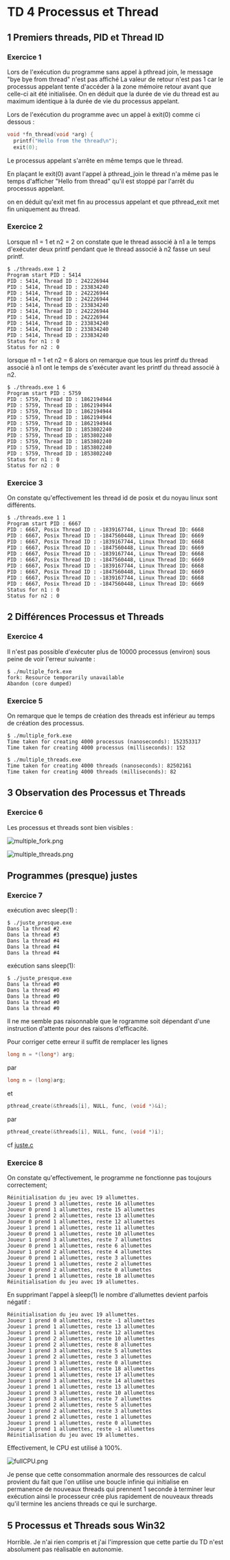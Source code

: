 # TD 4 Processus et Thread

## 1 Premiers threads, PID et Thread ID

### Exercice 1

Lors de l'exécution du programme sans appel à pthread join, le message "bye bye from thread" n'est pas affiché La valeur de retour n'est pas 1 car le processus appelant tente d'accéder à la zone mémoire retour avant que celle-ci ait été initialisée. On en déduit que la durée de vie du thread est au maximum identique à la durée de vie du processus appelant.

Lors de l'exécution du programme avec un appel à exit(0) comme ci dessous :
```c
void *fn_thread(void *arg) {
  printf("Hello from the thread\n");
  exit(0);
```
Le processus appelant s'arrête en même temps que le thread.

En plaçant le exit(0) avant l'appel à pthread_join le thread n'a même pas le temps d'afficher "Hello from thread" qu'il est stoppé par l'arrêt du processus appelant.

on en déduit qu'exit met fin au processus appelant et que pthread_exit met fin uniquement au thread.

### Exercice 2


Lorsque n1 = 1 et n2 = 2 on constate que le thread associé à n1 a le temps d'exécuter deux printf pendant que le thread associé à n2 fasse un seul printf.

```
$ ./threads.exe 1 2
Program start PID : 5414
PID : 5414, Thread ID : 242226944
PID : 5414, Thread ID : 233834240
PID : 5414, Thread ID : 242226944
PID : 5414, Thread ID : 242226944
PID : 5414, Thread ID : 233834240
PID : 5414, Thread ID : 242226944
PID : 5414, Thread ID : 242226944
PID : 5414, Thread ID : 233834240
PID : 5414, Thread ID : 233834240
PID : 5414, Thread ID : 233834240
Status for n1 : 0
Status for n2 : 0
```

lorsque n1 = 1 et n2 = 6 alors on remarque que tous les printf du thread associé à n1 ont le temps de s'exécuter avant les printf du thread associé à n2.

```
$ ./threads.exe 1 6
Program start PID : 5759
PID : 5759, Thread ID : 1862194944
PID : 5759, Thread ID : 1862194944
PID : 5759, Thread ID : 1862194944
PID : 5759, Thread ID : 1862194944
PID : 5759, Thread ID : 1862194944
PID : 5759, Thread ID : 1853802240
PID : 5759, Thread ID : 1853802240
PID : 5759, Thread ID : 1853802240
PID : 5759, Thread ID : 1853802240
PID : 5759, Thread ID : 1853802240
Status for n1 : 0
Status for n2 : 0
```

### Exercice 3

On constate qu'effectivement les thread id de posix et du noyau linux sont différents.

```
$ ./threads.exe 1 1
Program start PID : 6667
PID : 6667, Posix Thread ID : -1839167744, Linux Thread ID: 6668
PID : 6667, Posix Thread ID : -1847560448, Linux Thread ID: 6669
PID : 6667, Posix Thread ID : -1839167744, Linux Thread ID: 6668
PID : 6667, Posix Thread ID : -1847560448, Linux Thread ID: 6669
PID : 6667, Posix Thread ID : -1839167744, Linux Thread ID: 6668
PID : 6667, Posix Thread ID : -1847560448, Linux Thread ID: 6669
PID : 6667, Posix Thread ID : -1839167744, Linux Thread ID: 6668
PID : 6667, Posix Thread ID : -1847560448, Linux Thread ID: 6669
PID : 6667, Posix Thread ID : -1839167744, Linux Thread ID: 6668
PID : 6667, Posix Thread ID : -1847560448, Linux Thread ID: 6669
Status for n1 : 0
Status for n2 : 0
```

## 2 Différences Processus et Threads

### Exercice 4

Il n'est pas possible d'exécuter plus de 10000 processus (environ) sous peine de voir l'erreur suivante :

```
$ ./multiple_fork.exe 
fork: Resource temporarily unavailable
Abandon (core dumped)
```
### Exercice 5

On remarque que le temps de création des threads est inférieur au temps de création des processus.

```
$ ./multiple_fork.exe 
Time taken for creating 4000 processus (nanoseconds): 152353317
Time taken for creating 4000 processus (milliseconds): 152

$ ./multiple_threads.exe 
Time taken for creating 4000 threads (nanoseconds): 82502161
Time taken for creating 4000 threads (milliseconds): 82
```

## 3 Observation des Processus et Threads

### Exercice 6

Les processus et threads sont bien visibles :

![multiple_fork.png](multiple_fork.png)


![multiple_threads.png](multiple_threads.png)


## Programmes (presque) justes

### Exercice 7

exécution avec sleep(1) :

```
$ ./juste_presque.exe 
Dans la thread #2
Dans la thread #3
Dans la thread #4
Dans la thread #4
Dans la thread #4
```

exécution sans sleep(1):
```
$ ./juste_presque.exe 
Dans la thread #0
Dans la thread #0
Dans la thread #0
Dans la thread #0
Dans la thread #0
```

Il ne me semble pas raisonnable que le rogramme soit dépendant d'une instruction d'attente pour des raisons d'efficacité.

Pour corriger cette erreur il suffit de remplacer les lignes

```c
long n = *(long*) arg;
```
par
```c
long n = (long)arg;
```
et

```c
pthread_create(&threads[i], NULL, func, (void *)&i);
```
par
```c
pthread_create(&threads[i], NULL, func, (void *)i);
```

cf [juste.c](juste.c)

### Exercice 8

On constate qu'effectivement, le programme ne fonctionne pas toujours correctement;
```
Réinitialisation du jeu avec 19 allumettes.
Joueur 1 prend 3 allumettes, reste 16 allumettes
Joueur 0 prend 1 allumettes, reste 15 allumettes
Joueur 1 prend 2 allumettes, reste 13 allumettes
Joueur 0 prend 1 allumettes, reste 12 allumettes
Joueur 1 prend 1 allumettes, reste 11 allumettes
Joueur 0 prend 1 allumettes, reste 10 allumettes
Joueur 1 prend 3 allumettes, reste 7 allumettes
Joueur 0 prend 1 allumettes, reste 6 allumettes
Joueur 1 prend 2 allumettes, reste 4 allumettes
Joueur 0 prend 1 allumettes, reste 3 allumettes
Joueur 1 prend 1 allumettes, reste 2 allumettes
Joueur 0 prend 2 allumettes, reste 0 allumettes
Joueur 1 prend 1 allumettes, reste 18 allumettes
Réinitialisation du jeu avec 19 allumettes.
```

En supprimant l'appel à sleep(1) le nombre d'allumettes devient parfois négatif :
```
Réinitialisation du jeu avec 19 allumettes.
Joueur 1 prend 0 allumettes, reste -1 allumettes
Joueur 1 prend 1 allumettes, reste 13 allumettes
Joueur 1 prend 1 allumettes, reste 12 allumettes
Joueur 1 prend 2 allumettes, reste 10 allumettes
Joueur 1 prend 2 allumettes, reste 8 allumettes
Joueur 1 prend 3 allumettes, reste 5 allumettes
Joueur 1 prend 2 allumettes, reste 3 allumettes
Joueur 1 prend 3 allumettes, reste 0 allumettes
Joueur 1 prend 1 allumettes, reste 18 allumettes
Joueur 1 prend 1 allumettes, reste 17 allumettes
Joueur 1 prend 3 allumettes, reste 14 allumettes
Joueur 1 prend 1 allumettes, reste 13 allumettes
Joueur 1 prend 3 allumettes, reste 10 allumettes
Joueur 1 prend 3 allumettes, reste 7 allumettes
Joueur 1 prend 2 allumettes, reste 5 allumettes
Joueur 1 prend 2 allumettes, reste 3 allumettes
Joueur 1 prend 2 allumettes, reste 1 allumettes
Joueur 1 prend 1 allumettes, reste 0 allumettes
Joueur 1 prend 1 allumettes, reste -1 allumettes
Réinitialisation du jeu avec 19 allumettes.
```

Effectivement, le CPU est utilisé à 100%. 

![fullCPU.png](fullCPU.png)

Je pense que cette consommation anormale des ressources de calcul provient du fait que l'on utilise une boucle infinie qui initialise en permanence de nouveaux threads qui prennent 1 seconde à terminer leur exécution ainsi le processeur crée plus rapidement de nouveaux threads qu'il termine les anciens threads ce qui le surcharge.

## 5 Processus et Threads sous Win32

Horrible. Je n'ai rien compris et j'ai l'impression que cette partie du TD n'est absolument pas réalisable en autonomie.